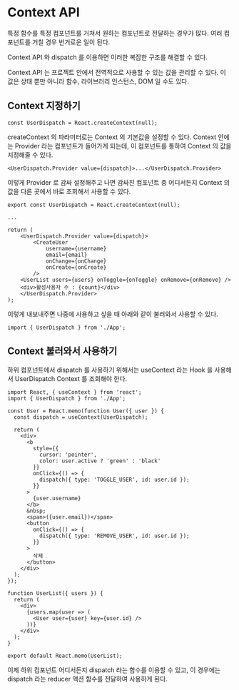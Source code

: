 # Context API

특정 함수를 특정 컴포넌트를 거쳐서 원하는 컴포넌트로 전달하는 경우가 많다. 여러 컴포넌트를 거칠 경우 번거로운 일이 된다.

Context API 와 dispatch 를 이용하면 이러한 복잡한 구조를 해결할 수 있다.

Context API 는 프로젝트 안에서 전역적으로 사용할 수 있는 값을 관리할 수 있다. 이 값은 상태 뿐만 아니라 함수, 라이브러리 인스턴스, DOM 일 수도 있다.

## Context 지정하기

```
const UserDispatch = React.createContext(null);
```

createContext 의 파라미터로는 Context 의 기본값을 설정할 수 있다. Context 안에는 Provider 라는 컴포넌트가 들어가게 되는데, 이 컴포넌트를 통하여 Context 의 값을 지정해줄 수 있다.

```
<UserDispatch.Provider value={dispatch}>...</UserDispatch.Provider>
```

이렇게 Provider 로 감싸 설정해주고 나면 감싸진 컴포넌트 중 어디서든지 Context 의 값을 다른 곳에서 바로 조회해서 사용할 수 있다.

```
export const UserDispatch = React.createContext(null);

...

return (
    <UserDispatch.Provider value={dispatch}>
        <CreateUser
            username={username}
            email={email}
            onChange={onChange}
            onCreate={onCreate}
        />
    <UserList users={users} onToggle={onToggle} onRemove={onRemove} />
    <div>활성사용자 수 : {count}</div>
    </UserDispatch.Provider>
);
```

이렇게 내보내주면 나중에 사용하고 싶을 때 아래와 같이 불러와서 사용할 수 있다.

```
import { UserDispatch } from './App';
```

## Context 불러와서 사용하기

하위 컴포넌트에서 dispatch 를 사용하기 위해서는 useContext 라는 Hook 을 사용해서 UserDispatch Context 를 조회해야 한다.

```
import React, { useContext } from 'react';
import { UserDispatch } from './App';

const User = React.memo(function User({ user }) {
  const dispatch = useContext(UserDispatch);

  return (
    <div>
      <b
        style={{
          cursor: 'pointer',
          color: user.active ? 'green' : 'black'
        }}
        onClick={() => {
          dispatch({ type: 'TOGGLE_USER', id: user.id });
        }}
      >
        {user.username}
      </b>
      &nbsp;
      <span>({user.email})</span>
      <button
        onClick={() => {
          dispatch({ type: 'REMOVE_USER', id: user.id });
        }}
      >
        삭제
      </button>
    </div>
  );
});

function UserList({ users }) {
  return (
    <div>
      {users.map(user => (
        <User user={user} key={user.id} />
      ))}
    </div>
  );
}

export default React.memo(UserList);
```

이제 하위 컴포넌트 어디서든지 dispatch 라는 함수를 이용할 수 있고, 이 경우에는 dispatch 라는 reducer 액션 함수를 전달하여 사용하게 된다.